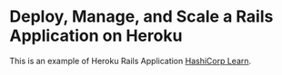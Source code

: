 # Deploy, Manage, and Scale a Rails Application on Heroku

This is an example of Heroku Rails Application [HashiCorp Learn](https://learn.hashicorp.com/tutorials/terraform/heroku-provider).
